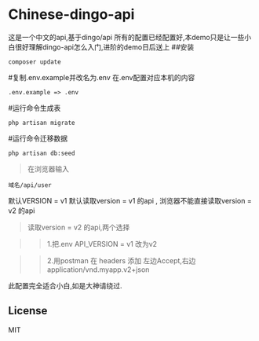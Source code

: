 # Chinese-dingo-api
这是一个中文的api,基于dingo/api
所有的配置已经配置好,本demo只是让一些小白很好理解dingo-api怎么入门,进阶的demo日后送上
##安装
  ```shell
composer update 
```

#复制.env.example并改名为.env 在.env配置对应本机的内容
```shell
.env.example => .env
```
#运行命令生成表
  ```shell
php artisan migrate 
```
#运行命令迁移数据
  ```shell
php artisan db:seed 
```

>在浏览器输入 
```shell
域名/api/user
```
默认VERSION = v1 默认读取version = v1 的api , 浏览器不能直接读取version = v2 的api

>读取version = v2 的api,两个选择

>>1.把.env API_VERSION = v1 改为v2


>>2.用postman 在 headers 添加 左边Accept,右边application/vnd.myapp.v2+json

此配置完全适合小白,如是大神请绕过.


## License

MIT
